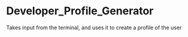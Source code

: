 # Developer_Profile_Generator
Takes input from the terminal, and uses it to create a profile of the user
